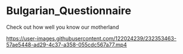 # Bulgarian_Questionnaire
Check out how well you know our motherland


https://user-images.githubusercontent.com/122024239/232353463-57ae5448-ad29-4c37-a358-055cdc567a77.mp4

